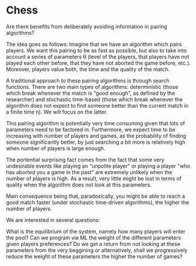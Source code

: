 # Chess
Are there benefits from deliberately avoiding information in pairing algorithms?

The idea goes as follows: Imagine that we have an algorithm which pairs players. We want this pairing to be as fast as possible, but also to take into account a series of parameters θ (level of the players, that players have not played each other before, that they have not aborted the game before, etc.). Moreover, players value both, the time and the quality of the match.

A traditional approach to these pairing algorithms is through search functions. There are two main types of algorithms: deterministic (those which break whenever the match is "good enough", as defined by the researcher) and stochastic time-based (those which break whenever the algorithm does not expect to find someone better than the current match in a finite time n). We will focus on the latter.

This pairing algorithm is potentially very time consuming given that lots of parameters need to be factored in. Furthermore, we expect time to be increasing with number of players and games, as the probability of finding someone significantly better, by just searching a bit more is relatively high when number of players is large enough.

The portential surprising fact comes from the fact that some very undesirable events like playing an "unpolite player" or playing a player "who has aborted you a game in the past" are extremely unlikely when the number of players is high. As a result, very little might be lost in terms of quality when the algorithm does not look at this parameters.

Main consequence being that, paradoxically, you might be able to reach a good match faster (under stochastic time-driven algorithms), the higher the number of players.

We are interested in several questions:

What is the equilibrium of the system, namely how many players will enter the pool? 
Can we program via ML the weight of the different parameters given players preferences? 
Do we get a return from not looking at these parameters from the very beggining or alternatively, shall we progressively reduce the weight of these parameters the higher the number of games?
